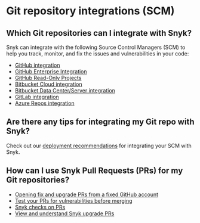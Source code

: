 # Git repository integrations (SCM)

## Which Git repositories can I integrate with Snyk?

Snyk can integrate with the following Source Control Managers (SCM) to help you track, monitor, and fix the issues and vulnerabilities in your code:

* [GitHub integration](github-integration.md)
* [GitHub Enterprise Integration](github-enterprise-integration.md)
* [GitHub Read-Only Projects](github-read-only-projects.md)
* [Bitbucket Cloud integration](bitbucket-cloud-integration.md)
* [Bitbucket Data Center/Server integration](bitbucket-data-center-server-integration.md)
* [GitLab integration](gitlab-integration.md)
* [Azure Repos integration](azure-repos-integration.md)

## Are there any tips for integrating my Git repo with Snyk?

Check out our [deployment recommendations](https://docs.snyk.io/integrations/git-repository-scm-integrations/snyk-scm-integration-good-practices) for integrating your SCM with Snyk.

## How can I use Snyk Pull Requests (PRs) for my Git repositories?

* [Opening fix and upgrade PRs from a fixed GitHub account](opening-fix-and-upgrade-pull-requests-from-a-fixed-github-account.md)
* [Test your PRs for vulnerabilities before merging](test-your-prs-for-vulnerabilities-before-merging.md)
* [Snyk checks on PRs](snyk-checks-on-pull-requests.md)
* [View and understand Snyk upgrade PRs](view-and-understand-snyk-upgrade-pull-requests.md)
